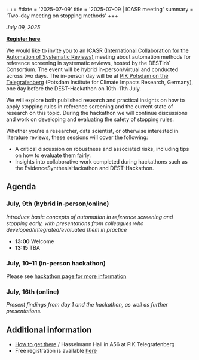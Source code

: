 +++
#date = '2025-07-09'
title = '2025-07-09 | ICASR meeting'
summary = 'Two-day meeting on stopping methods'
+++

*July 09, 2025*

**[Register here](https://cloud.pik-potsdam.de/index.php/apps/forms/s/sZQErTQcQcWBxZRNKbWtdfMJ)**

We would like to invite you to an
ICASR [(International Collaboration for the Automation of Systematic Reviews)](https://icasr.github.io/)
meeting about automation methods for reference screening in systematic reviews, hosted by the DESTInY Consortium. The
event will be hybrid in-person/virtual and conducted across two days.
The in-person day will be at [PIK Potsdam on the Telegrafenberg](https://www.pik-potsdam.de/en/institute/contact/where)
(Potsdam Institute for Climate Impacts Research, Germany), one day before the DEST-Hackathon on 10th–11th July.

We will explore both published research and practical insights on how to apply stopping rules in reference screening and
the current state of research on this topic. During the hackathon we will continue discussions and work on developing
and evaluating the safety of stopping rules.

Whether you're a researcher, data scientist, or otherwise interested in literature reviews, these sessions will cover
the following:

* A critical discussion on robustness and associated risks, including tips on how to evaluate them fairly.
* Insights into collaborative work completed during hackathons such as the EvidenceSynthesisHackathon and
  DEST-Hackathon.

## Agenda

### July, 9th (hybrid in-person/online)

*Introduce basic concepts of automation in reference screening and stopping early, with presentations from colleagues
who developed/integrated/evaluated them in practice*

* **13:00** Welcome
* **13:15** TBA

### July, 10–11 (in-person hackathon)

Please see [hackathon page for more information](/events/2025-07_hackathon)

### July, 16th (online)

*Present findings from day 1 and the hackathon, as well as further presentations.*

## Additional information

* [How to get there](https://www.pik-potsdam.de/en/institute/contact/where) / Hasselmann Hall in A56 at PIK Telegrafenberg
* Free registration is available [here](https://cloud.pik-potsdam.de/index.php/apps/forms/s/sZQErTQcQcWBxZRNKbWtdfMJ)